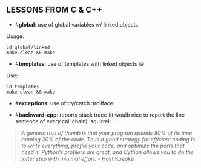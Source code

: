## LESSONS FROM C & C++

- #**global**: use of global variables w/ linked objects.

Usage:
```
cd global/linked
make clean && make
```

- #**templates**: use of templates with linked objects :smiley:

Use:
```
cd templates
make clean && make
```

- #**exceptions**: use of try/catch :trollface:

- #**backward-cpp**: reports stack trace (it woulb nice to report the line sentence of *every* call chain) :squirrel:

> _A general rule of thumb is that your program spends 80% of its time running 20% of the code. Thus a good strategy for efficient coding is to write everything, profile your code, and optimize the parts that need it. Python’s profilers are great, and Cython allows you to do the latter step with minimal effort._ - Hoyt Koepke
